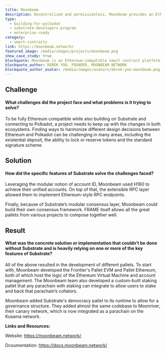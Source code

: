 ```yaml
---
title: Moonbeam
description: Decentralized and permissionless, Moonbeam provides an Ethereum-compatible smart contract platform that makes it easy to build natively interoperable applications.
type:
  - building-for-polkadot
  - substrate-developers-program
  - enterprise-ready
category:
  - smart-contracts
link: https://moonbeam.network/
featured_image: /media/images/projects/moonbeam.png
show_case_study: true
blockquote: Moonbeam is an Ethereum-compatible smart contract platform that simplifies the path to multi-chain deployments. Substrate provides the team at Moonbeam the ability to deploy, scale and iterate better than any other platform in the industry.
blockquote_author: DEREK YOO, FOUNDER, MOONBEAM NETWORK
blockquote_author_avatar: /media/images/avatars/derek-yoo-moonbeam.png
---
```

Challenge
---------

#### What challenges did the project face and what problems is it trying to solve?

To be fully Ethereum compatible while also building on Substrate and connecting to Polkadot, a project needs to keep up with the changes in both ecosystems. Finding ways to harmonize different design decisions between Ethereum and Polkadot can be challenging in many areas, including the existential deposit, the ability to lock or reserve tokens and the standard signature scheme.

Solution
--------

#### How did the specific features of Substrate solve the challenges faced?

Leveraging the modular notion of account ID, Moonbeam used H160 to achieve their unified accounts. On top of that, the extensible RPC layer allowed them to implement Ethereum-style RPC endpoints.

Finally, because of Substrate’s modular consensus layer, Moonbeam could build their own consensus framework. FRAME itself allows all the great pallets from various projects to compose together well.

Result
------

#### What was the concrete solution or implementation that couldn’t be done without Substrate and is heavily relying on one or more of the key features of Substrate?

All of the above resulted in the development of different pallets. To start with, Moonbeam developed the Frontier's Pallet EVM and Pallet Ethereum, both of which host the logic of the Ethereum Virtual Machine and account management. The Moonbeam team also developed a custom-built staking pallet that any parachain with staking can integrate to allow users to stake and back that parachain’s collators.

Moonbeam added Substrate's democracy pallet to its runtime to allow for a governance structure. They added almost the same codebase to Moonriver, their canary network, which is now integrated as a parachain on the Kusama network.

**Links and Resources:**

Website: https://moonbeam.network/

Dcoumentation: https://docs.moonbeam.network/